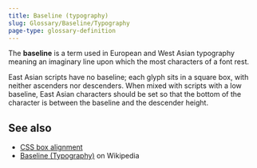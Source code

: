 ```yaml
---
title: Baseline (typography)
slug: Glossary/Baseline/Typography
page-type: glossary-definition
---
```




The **baseline** is a term used in European and West Asian typography meaning an imaginary line upon which the most characters of a font rest.

East Asian scripts have no baseline; each glyph sits in a square box, with neither ascenders nor descenders. When mixed with scripts with a low baseline, East Asian characters should be set so that the bottom of the character is between the baseline and the descender height.

## See also

- [CSS box alignment](/Web/CSS/CSS_box_alignment#types_of_alignment)
- [Baseline (Typography)](<https://en.wikipedia.org/wiki/Baseline_(typography)>) on Wikipedia
